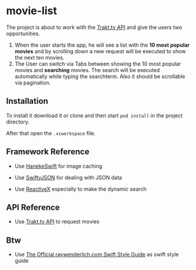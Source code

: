 # movie-list

The project is about to work with the [Trakt.tv API](http://docs.trakt.apiary.io/#) and give the users two opportunities.

1. When the user starts the app, he will see a list with the **10 most popular movies** and by scrolling down a new request will be executed to show the next ten movies.
2. The User can switch via Tabs between showing the 10 most popular movies and **searching** movies. The search will be executed automatically while typing the searchterm. Also it should be scrollable via pagination.


## Installation

To install it download it or clone and then start `pod install` in the project directory.

After that open the `.xcworkspace` file.

## Framework Reference

- Use [HanekeSwift](https://github.com/Haneke/HanekeSwift) for image caching

- Use [SwiftyJSON](https://github.com/SwiftyJSON/SwiftyJSON) for dealing with JSON data

- Use [ReactiveX](https://github.com/ReactiveX/RxSwift/tree/rxswift-2.0) especially to make the dynamic search

## API Reference

- Use [Trakt.tv API](http://docs.trakt.apiary.io/#) to request movies

## Btw

- Use [The Official raywenderlich.com Swift Style Guide](https://github.com/raywenderlich/swift-style-guide) as swift style guide